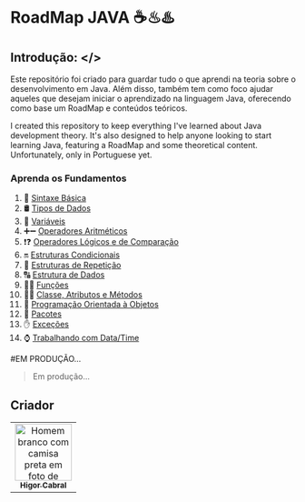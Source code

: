 # RoadMap JAVA ☕♨♨️

## Introdução: </>
Este repositório foi criado para guardar tudo o que aprendi na teoria sobre o desenvolvimento em Java. Além disso, também tem como foco ajudar aqueles que desejam iniciar o aprendizado na linguagem Java, oferecendo como base um RoadMap e conteúdos teóricos.

I created this repository to keep everything I've learned about Java development theory. It's also designed to help anyone looking to start learning Java, featuring a RoadMap and some theoretical content. Unfortunately, only in Portuguese yet.

### Aprenda os Fundamentos

1. 🥇 [Sintaxe Básica](https://github.com/FowlerAsch/RoadMapJava/tree/main/1.%20Aprenda%20os%20Fundamentos/1.0%20Basic%20Syntax)
2. 🛢️ [Tipos de Dados](https://github.com/FowlerAsch/RoadMapJava/tree/main/1.%20Aprenda%20os%20Fundamentos/1.1%20DataTypes%20and%20Variables)
3. 🚦 [Variáveis]()
4. ➕➖ [Operadores Aritméticos]()
5. ❗❓ [Operadores Lógicos e de Comparação]()
6. 🔛 [Estruturas Condicionais](https://github.com/FowlerAsch/RoadMapJava/tree/main/1.%20Aprenda%20os%20Fundamentos/1.2%20Conditionals)
7. 🔄 [Estruturas de Repetição](https://github.com/FowlerAsch/RoadMapJava/tree/main/1.%20Aprenda%20os%20Fundamentos/1.3%20Loops)
8.  🔠 [Estrutura de Dados](https://github.com/FowlerAsch/RoadMapJava/tree/main/1.%20Aprenda%20os%20Fundamentos/1.4%20DataStructures)
9. 🏃‍♂ [Funções](https://github.com/FowlerAsch/RoadMapJava/tree/main/1.%20Aprenda%20os%20Fundamentos/1.6%20Functions)
10. 🏃‍♂ [Classe, Atributos e Métodos](https://github.com/FowlerAsch/RoadMapJava/tree/main/1.%20Aprenda%20os%20Fundamentos/1.7%20Classe%26Atributos%26Metodos)
11. 📝 [Programação Orientada à Objetos](https://github.com/FowlerAsch/RoadMapJava/tree/main/1.%20Aprenda%20os%20Fundamentos/1.8%20POO)
12. 📂 [Pacotes](https://github.com/FowlerAsch/RoadMapJava/tree/main/1.%20Aprenda%20os%20Fundamentos/1.9%20Packages)
13. ✋ [Exceções](https://github.com/FowlerAsch/RoadMapJava/tree/main/1.%20Aprenda%20os%20Fundamentos/2.0%20Exceptions%20Handing)
14. ⌚ [Trabalhando com Data/Time](https://github.com/FowlerAsch/RoadMapJava/tree/main/1.%20Aprenda%20os%20Fundamentos/2.1%20Working%20with%20DataTime)

#EM PRODUÇÃO...
> Em produção...

<h2 >Criador</h2>
<table>
  <tr>
    <td align="center"><a href="https://www.linkedin.com/in/higor-cabrall/"><img src="https://avatars.githubusercontent.com/u/104106899?s=400&u=6ae8d212fe0462f9af2b7b1227276bd78b9dcf51&v=4" width="100px;" alt="Homem branco com camisa preta em foto de perfil"/><br/><sub><b>Higor Cabral</b></sub></a></td>
  </tr>
